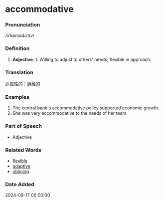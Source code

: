 # accommodative
### Pronunciation
/əˈkɒmədəˌtɪv/
### Definition
1. **Adjective**: 1. Willing to adjust to others' needs; flexible in approach.
### Translation
适应性的；通融的
### Examples
1. The central bank's accommodative policy supported economic growth.
2. She was very accommodative to the needs of her team.
### Part of Speech
- Adjective
### Related Words
- [flexible](flexible.md)
- [adaptive](adaptive.md)
- [obliging](obliging.md)
### Date Added
2024-09-17 00:00:00